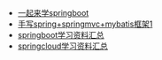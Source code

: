 - [一起来学springboot](https://blog.csdn.net/memmsc/article/category/7177496)
- [手写spring+springmvc+mybatis框架1](https://blog.csdn.net/qq_27631217/article/details/80967380)
- [springboot学习资料汇总](http://www.ityouknow.com/springboot/2015/12/30/springboot-collect.html)
- [springcloud学习资料汇总](http://www.ityouknow.com/springcloud/2016/12/30/springcloud-collect.html)
